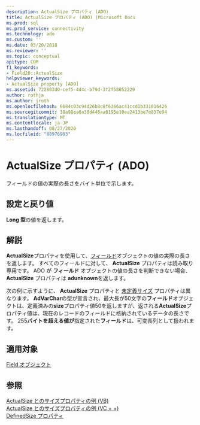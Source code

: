 ```yaml
---
description: ActualSize プロパティ (ADO)
title: ActualSize プロパティ (ADO) |Microsoft Docs
ms.prod: sql
ms.prod_service: connectivity
ms.technology: ado
ms.custom: ''
ms.date: 03/20/2018
ms.reviewer: ''
ms.topic: conceptual
apitype: COM
f1_keywords:
- Field20::ActualSize
helpviewer_keywords:
- ActualSize property [ADO]
ms.assetid: 722803d0-cef5-4d4c-b79d-3f2f58052229
author: rothja
ms.author: jroth
ms.openlocfilehash: 6684c03c94d26b8c8f6366ac41ccd1b331016426
ms.sourcegitcommit: 18a98ea6a30d448aa6195e10ea2413be7e837e94
ms.translationtype: MT
ms.contentlocale: ja-JP
ms.lasthandoff: 08/27/2020
ms.locfileid: "88976903"
---
```

# <a name="actualsize-property-ado"></a>ActualSize プロパティ (ADO)
フィールドの値の実際の長さをバイト単位で示します。  
  
## <a name="settings-and-return-values"></a>設定と戻り値  
 **Long 型**の値を返します。  
  
## <a name="remarks"></a>解説  
 **ActualSize**プロパティを使用して、[フィールド](./field-object.md)オブジェクトの値の実際の長さを返します。 すべてのフィールドに対して、 **ActualSize** プロパティは読み取り専用です。 ADO が **フィールド** オブジェクトの値の長さを判断できない場合、 **ActualSize** プロパティは **adunknown**を返します。  
  
 次の例に示すように、 **ActualSize** プロパティと [未定義サイズ](./definedsize-property.md) プロパティは異なります。 **AdVarChar**の型が宣言され、最大長が50文字の**フィールド**オブジェクトは、定義済みの**size**プロパティ値50を返しますが、返される**ActualSize**プロパティ値は、現在のレコードのフィールドに格納されているデータの長さです。 255**バイトを超える値が**指定された**フィールド**は、可変長列として扱われます。  
  
## <a name="applies-to"></a>適用対象  
 [Field オブジェクト](./field-object.md)  
  
## <a name="see-also"></a>参照  
 [ActualSize とのサイズプロパティの例 (VB)](./actualsize-and-definedsize-properties-example-vb.md)   
 [ActualSize とのサイズプロパティの例 (VC + +)](./actualsize-and-definedsize-properties-example-vc.md)   
 [DefinedSize プロパティ](./definedsize-property.md)